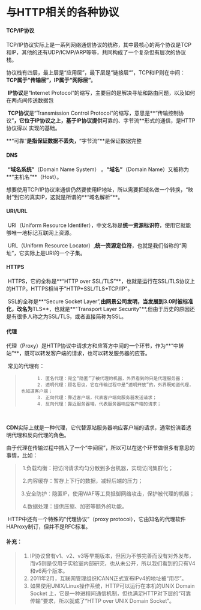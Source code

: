 # 与HTTP相关的各种协议



#### TCP/IP协议

​	TCP/IP协议实际上是一系列网络通信协议的统称，其中最核心的两个协议是TCP和IP，其他的还有UDP/ICMP/ARP等等，共同构成了一个复杂但有层次的协议栈。

​	协议栈有四层，最上层是“应用层”，最下层是“链接层“”，TCP和IP则在中间：**TCP属于“传输层”，IP属于“网际层”**。

​	**IP协议**是“Internet Protocol”的缩写，主要目的是解决寻址和路由问题，以及如何在两点间传送数据包

​	**TCP协议**是“Transmission Control Protocol”的缩写，意思是**“传输控制协议”**，它位于IP协议之上，基于IP协议提供**可靠的、字节流**形式的通信，是HTTP协议得以 实现的基础。

​	**“可靠”**是指保证数据不丢失，**“字节流”**是保证数据完整



#### DNS

​	**“域名系统”**（Domain Name System） 。**“域名”**（Domain Name）又被称为**“主机名”**（Host）。

​	想要使用TCP/IP协议来通信仍然要使用IP地址，所以需要把域名做一个转换，“映射”到它的真实IP，这就是所谓的**“域名解析”**。



#### URI/URL

​	URI（Uniform Resource Identifer），中文名称是**统一资源标识符**，使用它就能够唯一地标记互联网上资源。

​	URL（Uniform Resource Locator）,**统一资源定位符**，也就是我们俗称的“网址”，它实际上是URI的一个子集。



#### HTTPS

​	HTTPS，它的全称是**“HTTP over SSL/TLS”**，也就是运行在SSL/TLS协议上的HTTP。HTTPS相当于"HTTP+SSL/TLS+TCP/IP"。

​	SSL的全称是**“Secure Socket Layer”,**由网景公司发明，当发展到3.0时被标准化，改名为**TLS**，也就是**"Transport Layer Security"**,但由于历史的原因还是有很多人称之为SSL/TLS，或者直接简称为SSL。



#### 代理

​	代理（Proxy）是HTTP协议中请求方和应答方中间的一个环节，作为**“中转站”**，既可以转发客户端的请求，也可以转发服务器的应答。

​	常见的代理有：

>   		1. 匿名代理：完全“隐匿”了被代理的机器，外界看到的只是代理服务器；
>   		2. 透明代理：顾名思议，它在传输过程中是“透明开放”的，外界既知道代理，也知道客户端；
>   		3. 正向代理：靠近客户端，代表客户端向服务器发送请求；
>   		4. 反向代理：靠近服务器端，代表服务器响应客户端的请求；

​		

​	**CDN**实际上就是一种代理，它代替源站服务器响应客户端的请求，通常扮演着透明代理和反向代理的角色。

​	由于代理在传输过程中插入了一个“中间层”，所以可以在这个环节做很多有意思的事情，比如：

> ​	1.负载均衡：把访问请求均匀分散到多台机器，实现访问集群化；
>
> ​	2.内容缓存：暂存上下行的数据，减轻后端的压力；
>
> ​	3.安全防护：隐匿IP，使用WAF等工具抵御网络攻击，保护被代理的机器；
>
> ​	4.数据处理：提供压缩、加密等额外的功能。



​	HTTP中还有一个特殊的“代理协议”（proxy protocol），它由知名的代理软件HAProxy制订，但并不是RFC标准。



#### 补充：

>  	1. IP协议曾有v1、v2、v3等早期版本，但因为不够完善而没有对外发布，而v5则是仅用于实验室内部研究，也从未公开，所以我们看到的只有V4和v6两个版本。
>  	2. 2011年2月，互联网管理组织ICANN正式宣布IPv4的地址被“用尽”。
>  	3. 如果使用UNIX/Linux操作系统，HTTP可以运行在本机的UNIX Domain Socket 上，它是一种进程间通信机制，但也满足HTTP对下层的“可靠传输”要求，所以就成了“HTTP over UNIX Domain Socket”。